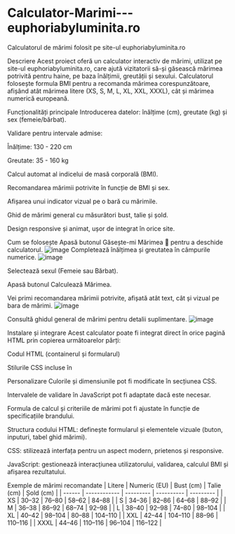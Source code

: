 # Calculator-Marimi---euphoriabyluminita.ro
Calculatorul de mărimi folosit pe site-ul euphoriabyluminita.ro

Descriere
Acest proiect oferă un calculator interactiv de mărimi, utilizat pe site-ul euphoriabyluminita.ro, care ajută vizitatorii să-și găsească mărimea potrivită pentru haine, pe baza înălțimii, greutății și sexului. Calculatorul folosește formula BMI pentru a recomanda mărimea corespunzătoare, afișând atât mărimea litere (XS, S, M, L, XL, XXL, XXXL), cât și mărimea numerică europeană.

Funcționalități principale
Introducerea datelor: înălțime (cm), greutate (kg) și sex (femeie/bărbat).

Validare pentru intervale admise:

Înălțime: 130 - 220 cm

Greutate: 35 - 160 kg

Calcul automat al indicelui de masă corporală (BMI).

Recomandarea mărimii potrivite în funcție de BMI și sex.

Afișarea unui indicator vizual pe o bară cu mărimile.

Ghid de mărimi general cu măsurători bust, talie și șold.

Design responsive și animat, ușor de integrat în orice site.

Cum se folosește
Apasă butonul Găsește-mi Mărimea 📏 pentru a deschide calculatorul.
![image](https://github.com/user-attachments/assets/8a54cbef-ecc7-4604-a526-43d39d8d3339)
Completează înălțimea și greutatea în câmpurile numerice.
![image](https://github.com/user-attachments/assets/77c800c8-57f9-4ded-aa17-006313a7a1d6)

Selectează sexul (Femeie sau Bărbat).

Apasă butonul Calculează Mărimea.

Vei primi recomandarea mărimii potrivite, afișată atât text, cât și vizual pe bara de mărimi.
![image](https://github.com/user-attachments/assets/e42e45ce-bd3e-451e-94b3-2158aa9b3db1)

Consultă ghidul general de mărimi pentru detalii suplimentare.
![image](https://github.com/user-attachments/assets/9ec0505c-8e14-48b7-bd9a-2aeea5f223ec)

Instalare și integrare
Acest calculator poate fi integrat direct în orice pagină HTML prin copierea următoarelor părți:

Codul HTML (containerul și formularul)

Stilurile CSS incluse în <style>

Scriptul JavaScript pentru logica calculatorului

Exemplu minimal de integrare:
<!-- Include codul HTML din proiect -->

<style>
  /* Include stilurile CSS din proiect */
</style>

<script>
  // Include codul JavaScript din proiect
</script>

Personalizare
Culorile și dimensiunile pot fi modificate în secțiunea CSS.

Intervalele de validare în JavaScript pot fi adaptate dacă este necesar.

Formula de calcul și criteriile de mărimi pot fi ajustate în funcție de specificațiile brandului.

Structura codului
HTML: definește formularul și elementele vizuale (buton, inputuri, tabel ghid mărimi).

CSS: stilizează interfața pentru un aspect modern, prietenos și responsive.

JavaScript: gestionează interacțiunea utilizatorului, validarea, calculul BMI și afișarea rezultatului.

Exemple de mărimi recomandate
| Litere | Numeric (EU) | Bust (cm) | Talie (cm) | Șold (cm) |
| ------ | ------------ | --------- | ---------- | --------- |
| XS     | 30–32        | 76–80     | 58–62      | 84–88     |
| S      | 34–36        | 82–86     | 64–68      | 88–92     |
| M      | 36–38        | 86–92     | 68–74      | 92–98     |
| L      | 38–40        | 92–98     | 74–80      | 98–104    |
| XL     | 40–42        | 98–104    | 80–88      | 104–110   |
| XXL    | 42–44        | 104–110   | 88–96      | 110–116   |
| XXXL   | 44–46        | 110–116   | 96–104     | 116–122   |


